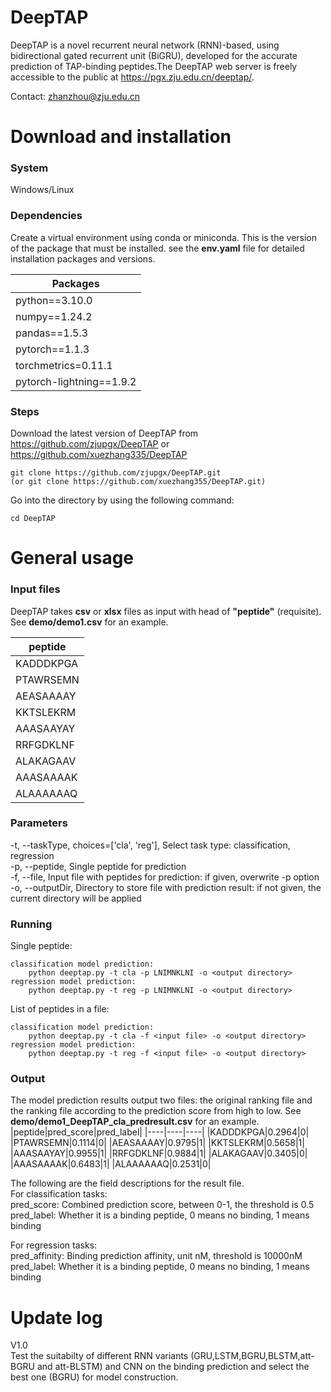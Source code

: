 # DeepTAP

DeepTAP is a novel recurrent neural network (RNN)-based, using bidirectional gated recurrent unit (BiGRU), developed for the accurate prediction of TAP-binding peptides.The DeepTAP web server is freely accessible to the public at https://pgx.zju.edu.cn/deeptap/. 

Contact: zhanzhou@zju.edu.cn

# Download and installation

### System

Windows/Linux

### Dependencies
Create a virtual environment using conda or miniconda. This is the version of the package that must be installed.
 see the **env.yaml** file for detailed installation packages and versions.

|Packages|
|----|
|python==3.10.0|
|numpy==1.24.2|
|pandas==1.5.3|
|pytorch==1.1.3|
|torchmetrics=0.11.1|
|pytorch-lightning==1.9.2|

### Steps

Download the latest version of DeepTAP from https://github.com/zjupgx/DeepTAP or https://github.com/xuezhang335/DeepTAP

    git clone https://github.com/zjupgx/DeepTAP.git
    (or git clone https://github.com/xuezhang355/DeepTAP.git)

Go into the directory by using the following command:

    cd DeepTAP

# General usage


### Input files

DeepTAP takes **csv** or **xlsx** files as input with head of **"peptide"** (requisite). See **demo/demo1.csv** for an example.

|peptide|
|----|
|KADDDKPGA|
|PTAWRSEMN|
|AEASAAAAY|
|KKTSLEKRM|
|AAASAAYAY|
|RRFGDKLNF|
|ALAKAGAAV|
|AAASAAAAK|
|ALAAAAAAQ|

### Parameters
-t, --taskType, choices=['cla', 'reg'], Select task type: classification, regression<br>
-p, --peptide, Single peptide for prediction<br>
-f, --file, Input file with peptides for prediction: if given, overwrite -p option<br>
-o, --outputDir, Directory to store file with prediction result: if not given, the current directory will be applied

### Running
Single peptide:

    classification model prediction:
        python deeptap.py -t cla -p LNIMNKLNI -o <output directory>
    regression model prediction:
        python deeptap.py -t reg -p LNIMNKLNI -o <output directory>

List of peptides in a file:

    classification model prediction:
        python deeptap.py -t cla -f <input file> -o <output directory>
    regression model prediction:
        python deeptap.py -t reg -f <input file> -o <output directory>

### Output
The model prediction results output two files: the original ranking file and the ranking file according to the prediction score from high to low.
See **demo/demo1_DeepTAP_cla_predresult.csv** for an example.
|peptide|pred_score|pred_label|
|----|----|----|
|KADDDKPGA|0.2964|0|
|PTAWRSEMN|0.1114|0|
|AEASAAAAY|0.9795|1|
|KKTSLEKRM|0.5658|1|
|AAASAAYAY|0.9955|1|
|RRFGDKLNF|0.9884|1|
|ALAKAGAAV|0.3405|0|
|AAASAAAAK|0.6483|1|
|ALAAAAAAQ|0.2531|0|

The following are the field descriptions for the result file.<br>
For classification tasks:<br>
pred_score: Combined prediction score, between 0-1, the threshold is 0.5<br>
pred_label: Whether it is a binding peptide, 0 means no binding, 1 means binding<br>


For regression tasks:<br>
pred_affinity: Binding prediction affinity, unit nM, threshold is 10000nM<br>
pred_label: Whether it is a binding peptide, 0 means no binding, 1 means binding<br>

# Update log

V1.0  
Test the suitabilty of different RNN variants (GRU,LSTM,BGRU,BLSTM,att-BGRU and att-BLSTM) and CNN on the binding prediction and select the best one (BGRU) for model construction.


